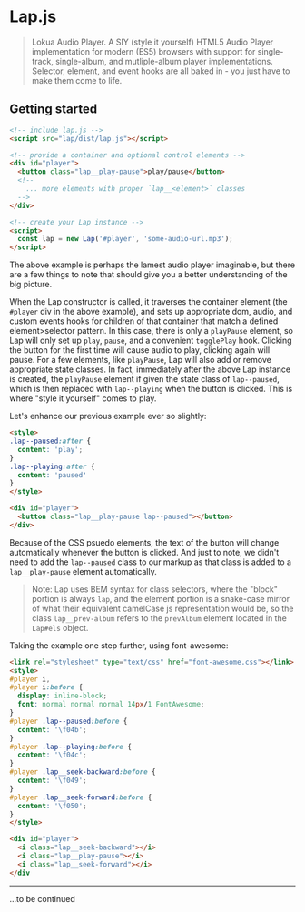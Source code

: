 # Lap.js

> Lokua Audio Player. A SIY (style it yourself) HTML5 Audio Player
  implementation for modern (ES5) browsers with support for single-track,
  single-album, and mutliple-album player implementations. Selector, element, and
  event hooks are all baked in - you just have to make them come to life.

## Getting started

```html
<!-- include lap.js -->
<script src="lap/dist/lap.js"></script>

<!-- provide a container and optional control elements -->
<div id="player">
  <button class="lap__play-pause">play/pause</button>
  <!--
    ... more elements with proper `lap__<element>` classes
  -->
</div>

<!-- create your Lap instance -->
<script>
  const lap = new Lap('#player', 'some-audio-url.mp3');
</script>
```

The above example is perhaps the lamest audio player imaginable, but there
are a few things to note that should give you a better understanding of the
big picture.

When the Lap constructor is called, it traverses the container element (the `#player`
div in the above example), and sets up appropriate dom, audio, and custom events hooks
for children of that container that match a defined element>selector pattern. In this case,
there is only a `playPause` element, so Lap will only set up `play`, `pause`, and a convenient `togglePlay` hook. Clicking the button for the first time will cause
audio to play, clicking again will pause. For a few elements, like `playPause`, Lap
will also add or remove appropriate state classes. In fact, immediately after the above
Lap instance is created, the `playPause` element if given the state class of `lap--paused`,
which is then replaced with `lap--playing` when the button is clicked. This is where
"style it yourself" comes to play.

Let's enhance our previous example ever so slightly:

```html
<style>
.lap--paused:after {
  content: 'play';
}
.lap--playing:after {
  content: 'paused'
}
</style>

<div id="player">
  <button class="lap__play-pause lap--paused"></button>
</div>
```

Because of the CSS psuedo elements, the text of the button will change automatically
whenever the button is clicked. And just to note, we didn't need to add the `lap--paused`
class to our markup as that class is added to a `lap__play-pause` element automatically.

> Note: Lap uses BEM syntax for class selectors, where the "block" portion is always `lap`,
  and the element portion is a snake-case mirror of what their equivalent camelCase js
  representation would be, so the class `lap__prev-album` refers to the `prevAlbum` element
  located in the `Lap#els` object.

Taking the example one step further, using font-awesome:

```html
<link rel="stylesheet" type="text/css" href="font-awesome.css"></link>
<style>
#player i,
#player i:before {
  display: inline-block;
  font: normal normal normal 14px/1 FontAwesome;
}
#player .lap--paused:before {
  content: '\f04b';
}
#player .lap--playing:before {
  content: '\f04c';
}
#player .lap__seek-backward:before {
  content: '\f049';
}
#player .lap__seek-forward:before {
  content: '\f050';
}
</style>

<div id="player">
  <i class="lap__seek-backward"></i>
  <i class="lap__play-pause"></i>
  <i class="lap__seek-forward"></i>
</div
```

---

...to be continued
